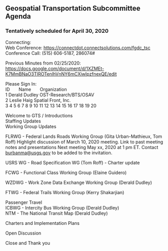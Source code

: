 ## Geospatial Transportation Subcommittee Agenda    
### Tentatively scheduled for April 30, 2020

Connecting:   
Web Conference: https://connectdot.connectsolutions.com/fgdc_tsc   
Conference Call: (515) 606-5187, 286074#   

Previous Minutes from 02/25/2020: https://docs.google.com/document/d/1XZMEt-K7MmBNaO3TIROTenlhVnNY6mCXiwIpzfnexQE/edit

Please Sign In:    
ID &nbsp; &nbsp; &nbsp; Name &nbsp; &nbsp; &nbsp; Organization   
1   Derald Dudley   OST-Research/BTS/OSAV   
2   Leslie Haig   Spatial Front, Inc.   
3
4
5
6
7
8
9
10
11
12
13
14
15
16
17
18
19
20   

Welcome to GTS / Introductions    
Staffing Updates   
Working Group Updates   

FLRWG - Federal Lands Roads Working Group (Gita Urban-Mathieux, Tom Roff)
Highlight discussion of March 10, 2020 meeting.
Link to past meeting notes and presentations
Next meeting May xx, 2020 at 1 pm ET. Contact burbanma@usgs.gov to be added to the invitation.   

USRS WG - Road Specification WG (Tom Roff) - Charter update   

FCWG - Functional Class Working Group (Elaine Guidero)   

WZDWG - Work Zone Data Exchange Working Group (Derald Dudley)   

FTWG - Federal Trails Working Group (Kerry Shakarjian)   

Passenger Travel   
ICBWG - Intercity Bus Working Group (Derald Dudley)   
NTM - The National Transit Map (Derald Dudley)   

Charters and Implementation Plans   

Open Discussion   

Close and Thank you   

